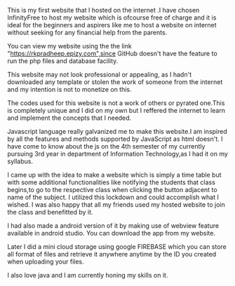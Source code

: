 This is my first website that I hosted on the internet .I have chosen InfinityFree to host my website which is ofcourse free of charge and it is ideal for the beginners and aspirers like me to host a website on internet without seeking for any financial help from the parents.

You can view my website using the the link "https://rkpradheep.epizy.com",since GitHub doesn't have the feature to run the php files and database facility.

This website may not look professional or appealing, as I hadn't downloaded any template or stolen the work of someone from the internet and my intention is not to monetize on this.

The codes used for this website is not a work of others or pyrated one.This is completely unique and I did on my own but I reffered the internet to learn and implement the concepts that I needed.

Javascript language really galvanized me to make this website.I am inspired by all the features and methods supported by JavaScript as html doesn't. I have come to know about the js on the 4th semester of my currently pursuing 3rd year in department of Information Technology,as I had it on my syllabus.

I came up with the idea to make a website which is simply a time table but with some additional functionalities like notifying the students that class begins,to go to the respective class when clicking the button adjacent to name of the subject. I utilized this lockdown and could accomplish what I wished. I was also happy that all my friends used my hosted website to join the class and benefitted by it.

I had also made a android version of it by making use of webview feature available in android studio. You can download the app from my website.

Later I did a mini cloud storage using google FIREBASE which you can store all format of files and retrieve it anywhere anytime by the ID you created when uploading your files.

I also love java and I am currently honing my skills on it.
